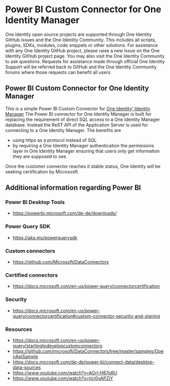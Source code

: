 # Power BI Custom Connector for One Identity Manager

One Identity open source projects are supported through One Identity GitHub issues and the One Identity Community. This includes all scripts, plugins, SDKs, modules, code snippets or other solutions. For assistance with any One Identity GitHub project, please raise a new Issue on the One Identity GitHub project page. You may also visit the One Identity Community to ask questions. Requests for assistance made through official One Identity Support will be referred back to GitHub and the One Identity Community forums where those requests can benefit all users.

## Power BI Custom Connector for One Identity Manager
This is a simple Power BI Custom Connector for [One Identity' Identity Manager](https://www.oneidentity.com/products/identity-manager/)
The Power BI connector for One Identity Manager is built for replacing the requirement of direct SQL access to a One Identity Manager database. Instead the ReST API of the Application Server is used for connecting to a One Identity Manager. The benefits are
  - using https as a protocol instead of SQL
  - by requiring a One Identity Manager authentication the permissions layer in One Identity Manager ensuring that users only get information they are supposed to see.

Once the customer connector reaches it stable status, One Identity will be seeking certification by Micrososft.

## Additional information regarding Power BI

### Power BI Desktop Tools

  - https://powerbi.microsoft.com/de-de/downloads/

### Power Query SDK

  - https://aka.ms/powerquerysdk

### Custom connectors

  - https://github.com/Microsoft/DataConnectors

### Certified connectors

  - https://docs.microsoft.com/en-us/power-query/connectorcertification

### Security

  - https://docs.microsoft.com/en-us/power-query/connectorcertification#custom-connector-security-and-signing

### Resources

  - https://docs.microsoft.com/en-us/power-query/startingtodevelopcustomconnectors
  - https://github.com/microsoft/DataConnectors/tree/master/samples/OpenApiSample
  - https://docs.microsoft.com/de-de/power-bi/connect-data/desktop-data-sources
  - https://www.youtube.com/watch?v=AGrl-H87pRU
  - https://www.youtube.com/watch?v=tjcj0vAPZiY
